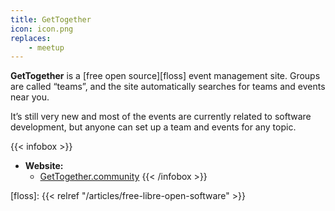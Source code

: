 ```yaml
---
title: GetTogether
icon: icon.png
replaces:
    - meetup
---
```


**GetTogether** is a [free open source][floss] event management site. Groups are called “teams”, and the site automatically searches for teams and events near you.

It’s still very new and most of the events are currently related to software development, but anyone can set up a team and events for any topic.

{{< infobox >}}
- **Website:**
    - [GetTogether.community](https://gettogether.community/)
{{< /infobox >}}

[floss]: {{< relref "/articles/free-libre-open-software" >}}